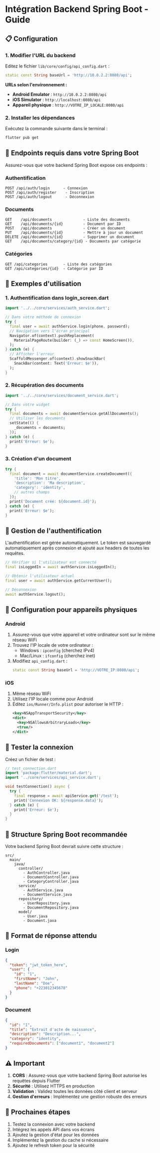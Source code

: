 # Intégration Backend Spring Boot - Guide

## 📋 Configuration

### 1. Modifier l'URL du backend

Editez le fichier `lib/core/config/api_config.dart` :

```dart
static const String baseUrl = 'http://10.0.2.2:8080/api';
```

**URLs selon l'environnement :**
- **Android Emulator** : `http://10.0.2.2:8080/api`
- **iOS Simulator** : `http://localhost:8080/api`
- **Appareil physique** : `http://VOTRE_IP_LOCALE:8080/api`

### 2. Installer les dépendances

Exécutez la commande suivante dans le terminal :

```bash
flutter pub get
```

## 🔌 Endpoints requis dans votre Spring Boot

Assurez-vous que votre backend Spring Boot expose ces endpoints :

### Authentification
```
POST /api/auth/login      - Connexion
POST /api/auth/register    - Inscription
POST /api/auth/logout      - Déconnexion
```

### Documents
```
GET    /api/documents              - Liste des documents
GET    /api/documents/{id}         - Document par ID
POST   /api/documents              - Créer un document
PUT    /api/documents/{id}         - Mettre à jour un document
DELETE /api/documents/{id}         - Supprimer un document
GET    /api/documents/category/{id} - Documents par catégorie
```

### Catégories
```
GET /api/categories       - Liste des catégories
GET /api/categories/{id}  - Catégorie par ID
```

## 📝 Exemples d'utilisation

### 1. Authentification dans login_screen.dart

```dart
import '../../core/services/auth_service.dart';

// Dans votre méthode de connexion
try {
  final user = await authService.login(phone, password);
  // Navigation vers l'écran principal
  Navigator.of(context).pushReplacement(
    MaterialPageRoute(builder: (_) => const HomeScreen()),
  );
} catch (e) {
  // Afficher l'erreur
  ScaffoldMessenger.of(context).showSnackBar(
    SnackBar(content: Text('Erreur: $e')),
  );
}
```

### 2. Récupération des documents

```dart
import '../../core/services/document_service.dart';

// Dans votre widget
try {
  final documents = await documentService.getAllDocuments();
  // Utiliser les documents
  setState(() {
    _documents = documents;
  });
} catch (e) {
  print('Erreur: $e');
}
```

### 3. Création d'un document

```dart
try {
  final document = await documentService.createDocument({
    'title': 'Mon titre',
    'description': 'Ma description',
    'category': 'identity',
    // autres champs
  });
  print('Document créé: ${document.id}');
} catch (e) {
  print('Erreur: $e');
}
```

## 🔐 Gestion de l'authentification

L'authentification est gérée automatiquement. Le token est sauvegardé automatiquement après connexion et ajouté aux headers de toutes les requêtes.

```dart
// Vérifier si l'utilisateur est connecté
final isLoggedIn = await authService.isLoggedIn();

// Obtenir l'utilisateur actuel
final user = await authService.getCurrentUser();

// Déconnexion
await authService.logout();
```

## 📱 Configuration pour appareils physiques

### Android

1. Assurez-vous que votre appareil et votre ordinateur sont sur le même réseau WiFi
2. Trouvez l'IP locale de votre ordinateur :
   - Windows : `ipconfig` (cherchez IPv4)
   - Mac/Linux : `ifconfig` (cherchez inet)
3. Modifiez `api_config.dart` :
   ```dart
   static const String baseUrl = 'http://VOTRE_IP:8080/api';
   ```

### iOS

1. Même réseau WiFi
2. Utilisez l'IP locale comme pour Android
3. Éditez `ios/Runner/Info.plist` pour autoriser le HTTP :
   ```xml
   <key>NSAppTransportSecurity</key>
   <dict>
     <key>NSAllowsArbitraryLoads</key>
     <true/>
   </dict>
   ```

## 🧪 Tester la connexion

Créez un fichier de test :

```dart
// test_connection.dart
import 'package:flutter/material.dart';
import '../core/services/api_service.dart';

void testConnection() async {
  try {
    final response = await apiService.get('/test');
    print('Connexion OK: ${response.data}');
  } catch (e) {
    print('Erreur: $e');
  }
}
```

## 🎯 Structure Spring Boot recommandée

Votre backend Spring Boot devrait suivre cette structure :

```
src/
  main/
    java/
      controller/
        - AuthController.java
        - DocumentController.java
        - CategoryController.java
      service/
        - AuthService.java
        - DocumentService.java
      repository/
        - UserRepository.java
        - DocumentRepository.java
      model/
        - User.java
        - Document.java
```

## 🔄 Format de réponse attendu

### Login
```json
{
  "token": "jwt_token_here",
  "user": {
    "id": "1",
    "firstName": "John",
    "lastName": "Doe",
    "phone": "+223012345678"
  }
}
```

### Document
```json
{
  "id": "1",
  "title": "Extrait d'acte de naissance",
  "description": "Description...",
  "category": "identity",
  "requiredDocuments": ["document1", "document2"]
}
```

## ⚠️ Important

1. **CORS** : Assurez-vous que votre backend Spring Boot autorise les requêtes depuis Flutter
2. **Sécurité** : Utilisez HTTPS en production
3. **Validation** : Validez toutes les données côté client et serveur
4. **Gestion d'erreurs** : Implémentez une gestion robuste des erreurs

## 🚀 Prochaines étapes

1. Testez la connexion avec votre backend
2. Intégrez les appels API dans vos écrans
3. Ajoutez la gestion d'état pour les données
4. Implémentez la gestion du cache si nécessaire
5. Ajoutez le refresh token pour la sécurité

